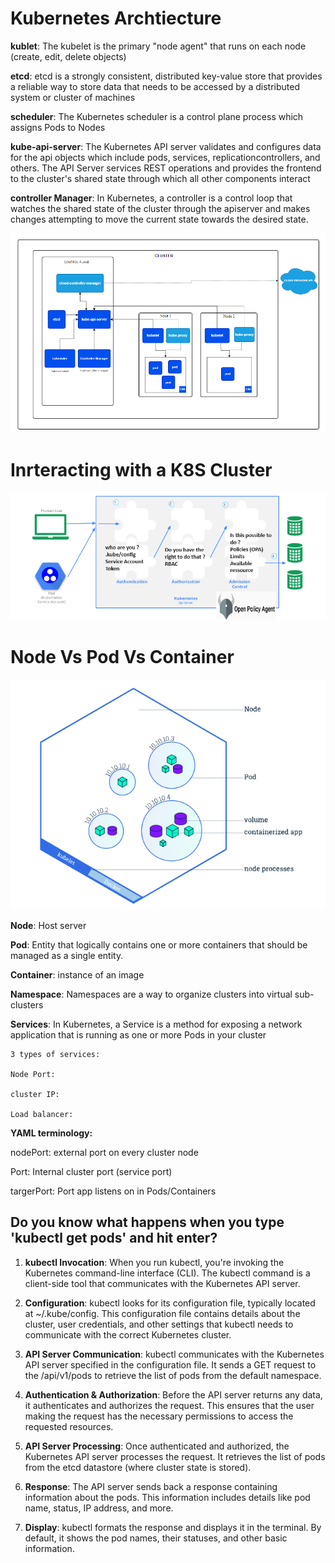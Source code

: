 
# Kubernetes Archtiecture

**kublet**: The kubelet is the primary "node agent" that runs on each node (create, edit, delete objects)

**etcd**: etcd is a strongly consistent, distributed key-value store that provides a reliable way to store data that needs to be accessed by a distributed system or cluster of machines

**scheduler**: The Kubernetes scheduler is a control plane process which assigns Pods to Nodes

**kube-api-server**: The Kubernetes API server validates and configures data for the api objects which include pods, services, replicationcontrollers, and others. The API Server services REST operations and provides the frontend to the cluster's shared state through which all other components interact

**controller Manager**: In Kubernetes, a controller is a control loop that watches the shared state of the cluster through the apiserver and makes changes attempting to move the current state towards the desired state.



![Alt text](<images/Cluster Architecture _ Kubernetes.png>)


# Inrteracting with a K8S Cluster 

![Alt text](<images/access control k8s.png>)


# Node Vs Pod Vs Container

![Alt text](<images/Viewing Pods and Nodes _ Kubernetes.png>)


**Node**: Host server

**Pod**: Entity that logically contains one or more containers that should be managed as a single entity.

**Container**: instance of an image

**Namespace**: Namespaces are a way to organize clusters into virtual sub-clusters

**Services**: In Kubernetes, a Service is a method for exposing a network application that is running as one or more Pods in your cluster

    3 types of services:

    Node Port:

    cluster IP:

    Load balancer:

**YAML terminology:**

nodePort: external port on every cluster node

Port: Internal cluster port (service port)

targerPort: Port app listens on in Pods/Containers



## Do you know what happens when you type 'kubectl get pods' and hit enter?


1. **kubectl Invocation**: When you run kubectl, you're invoking the Kubernetes command-line interface (CLI). The kubectl command is a client-side tool that communicates with the Kubernetes API server.

2. **Configuration**: kubectl looks for its configuration file, typically located at ~/.kube/config. This configuration file contains details about the cluster, user credentials, and other settings that kubectl needs to communicate with the correct Kubernetes cluster.

3. **API Server Communication**: kubectl communicates with the Kubernetes API server specified in the configuration file. It sends a GET request to the /api/v1/pods to retrieve the list of pods from the default namespace.

4. **Authentication & Authorization**: Before the API server returns any data, it authenticates and authorizes the request. This ensures that the user making the request has the necessary permissions to access the requested resources.

5. **API Server Processing**: Once authenticated and authorized, the Kubernetes API server processes the request. It retrieves the list of pods from the etcd datastore (where cluster state is stored).

6. **Response**: The API server sends back a response containing information about the pods. This information includes details like pod name, status, IP address, and more.

7. **Display**: kubectl formats the response and displays it in the terminal. By default, it shows the pod names, their statuses, and other basic information.
